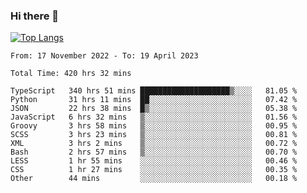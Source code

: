 ### Hi there 👋

[![Top Langs](https://github-readme-stats.vercel.app/api/top-langs/?username=Mui2108&layout=compact)](https://github.com/anuraghazra/github-readme-stats)
<!--
**Mui2108/Mui2108** is a ✨ _special_ ✨ repository because its `README.md` (this file) appears on your GitHub profile.

Here are some ideas to get you started:

- 🔭 I’m currently working on ...
- 🌱 I’m currently learning ...
- 👯 I’m looking to collaborate on ...
- 🤔 I’m looking for help with ...
- 💬 Ask me about ...
- 📫 How to reach me: ...
- 😄 Pronouns: ...
- ⚡ Fun fact: ...
-->

<!--START_SECTION:waka-->

```text
From: 17 November 2022 - To: 19 April 2023

Total Time: 420 hrs 32 mins

TypeScript   340 hrs 51 mins ████████████████████▒░░░░   81.05 %
Python       31 hrs 11 mins  ██░░░░░░░░░░░░░░░░░░░░░░░   07.42 %
JSON         22 hrs 38 mins  █▒░░░░░░░░░░░░░░░░░░░░░░░   05.38 %
JavaScript   6 hrs 32 mins   ▒░░░░░░░░░░░░░░░░░░░░░░░░   01.56 %
Groovy       3 hrs 58 mins   ▒░░░░░░░░░░░░░░░░░░░░░░░░   00.95 %
SCSS         3 hrs 23 mins   ▒░░░░░░░░░░░░░░░░░░░░░░░░   00.81 %
XML          3 hrs 2 mins    ▒░░░░░░░░░░░░░░░░░░░░░░░░   00.72 %
Bash         2 hrs 57 mins   ▒░░░░░░░░░░░░░░░░░░░░░░░░   00.70 %
LESS         1 hr 55 mins    ░░░░░░░░░░░░░░░░░░░░░░░░░   00.46 %
CSS          1 hr 27 mins    ░░░░░░░░░░░░░░░░░░░░░░░░░   00.35 %
Other        44 mins         ░░░░░░░░░░░░░░░░░░░░░░░░░   00.18 %
```

<!--END_SECTION:waka-->
